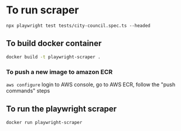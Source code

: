 # To run scraper

`npx playwright test tests/city-council.spec.ts --headed`

## To build docker container

```sh
docker build -t playwright-scraper .
```

### To push a new image to amazon ECR

`aws configure`
login to AWS console, go to AWS ECR, follow the "push commands" steps

## To run the playwright scraper

```sh
docker run playwright-scraper
```